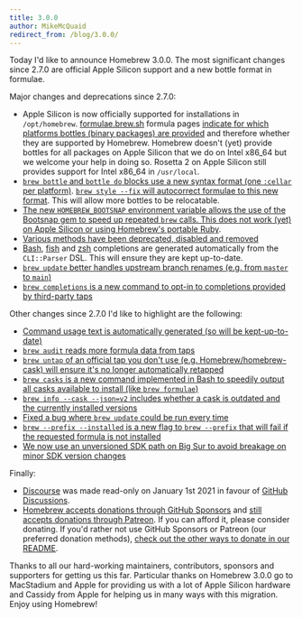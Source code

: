 ```yaml
---
title: 3.0.0
author: MikeMcQuaid
redirect_from: /blog/3.0.0/
---
```


Today I'd like to announce Homebrew 3.0.0. The most significant changes since 2.7.0 are official Apple Silicon support and a new bottle format in formulae.

Major changes and deprecations since 2.7.0:

- Apple Silicon is now officially supported for installations in `/opt/homebrew`. [formulae.brew.sh](https://formulae.brew.sh) formula pages [indicate for which platforms bottles (binary packages) are provided](https://github.com/Homebrew/formulae.brew.sh/pull/408) and therefore whether they are supported by Homebrew. Homebrew doesn't (yet) provide bottles for all packages on Apple Silicon that we do on Intel x86_64 but we welcome your help in doing so. Rosetta 2 on Apple Silicon still provides support for Intel x86_64 in `/usr/local`.
- [`brew bottle` and `bottle do` blocks use a new syntax format (one `:cellar` per platform)](https://github.com/Homebrew/brew/pull/10449). [`brew style --fix` will autocorrect formulae to this new format](https://github.com/Homebrew/brew/pull/10453). This will allow more bottles to be relocatable.
- [The new `HOMEBREW_BOOTSNAP` environment variable allows the use of the Bootsnap gem to speed up repeated `brew` calls. This does not work (yet) on Apple Silicon or using Homebrew's portable Ruby](https://github.com/Homebrew/brew/pull/10374).
- [Various methods have been deprecated, disabled and removed](https://github.com/Homebrew/brew/pull/10397)
- [Bash](https://github.com/Homebrew/brew/pull/10229), [fish](https://github.com/Homebrew/brew/pull/10431) and [zsh](https://github.com/Homebrew/brew/pull/10403) completions are generated automatically from the `CLI::Parser` DSL. This will ensure they are kept up-to-date.
- [`brew update` better handles upstream branch renames (e.g. from `master` to `main`)](https://github.com/Homebrew/brew/pull/10423)
- [`brew completions` is a new command to opt-in to completions provided by third-party taps](https://github.com/Homebrew/brew/pull/10268)

Other changes since 2.7.0 I'd like to highlight are the following:

- [Command usage text is automatically generated (so will be kept-up-to-date)](https://github.com/Homebrew/brew/pull/10342)
- [`brew audit` reads more formula data from taps](https://github.com/Homebrew/brew/pull/10087)
- [`brew untap` of an official tap you don't use (e.g. Homebrew/homebrew-cask) will ensure it's no longer automatically retapped](https://github.com/Homebrew/brew/pull/10366)
- [`brew casks` is a new command implemented in Bash to speedily output all casks available to install (like `brew formulae`)](https://github.com/Homebrew/brew/pull/10259)
- [`brew info --cask --json=v2` includes whether a cask is outdated and the currently installed versions](https://github.com/Homebrew/brew/pull/10278)
- [Fixed a bug where `brew update` could be run every time](https://github.com/Homebrew/brew/pull/10388)
- [`brew --prefix --installed` is a new flag to `brew --prefix` that will fail if the requested formula is not installed](https://github.com/Homebrew/brew/pull/10266)
- [We now use an unversioned SDK path on Big Sur to avoid breakage on minor SDK version changes](https://github.com/Homebrew/brew/pull/10072)

Finally:

- [Discourse](https://discourse.brew.sh) was made read-only on January 1st 2021 in favour of [GitHub Discussions](https://github.com/Homebrew/discussions/discussions).
- [Homebrew accepts donations through GitHub Sponsors](https://github.com/sponsors/Homebrew) and [still accepts donations through Patreon](https://www.patreon.com/homebrew). If you can afford it, please consider donating. If you'd rather not use GitHub Sponsors or Patreon (our preferred donation methods), [check out the other ways to donate in our README](https://github.com/Homebrew/brew/#donations).

Thanks to all our hard-working maintainers, contributors, sponsors and supporters for getting us this far. Particular thanks on Homebrew 3.0.0 go to MacStadium and Apple for providing us with a lot of Apple Silicon hardware and Cassidy from Apple for helping us in many ways with this migration. Enjoy using Homebrew!

